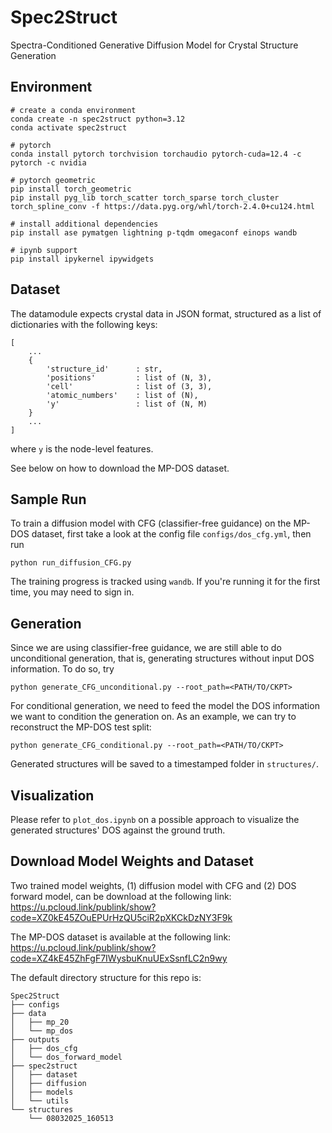 # Spec2Struct
Spectra-Conditioned Generative Diffusion Model for Crystal Structure Generation

## Environment
```
# create a conda environment
conda create -n spec2struct python=3.12
conda activate spec2struct

# pytorch
conda install pytorch torchvision torchaudio pytorch-cuda=12.4 -c pytorch -c nvidia

# pytorch geometric
pip install torch_geometric
pip install pyg_lib torch_scatter torch_sparse torch_cluster torch_spline_conv -f https://data.pyg.org/whl/torch-2.4.0+cu124.html

# install additional dependencies
pip install ase pymatgen lightning p-tqdm omegaconf einops wandb 

# ipynb support
pip install ipykernel ipywidgets
```

## Dataset
The datamodule expects crystal data in JSON format, structured as a list of dictionaries with the following keys:
```
[
    ...
    {
        'structure_id'      : str,
        'positions'         : list of (N, 3),
        'cell'              : list of (3, 3),
        'atomic_numbers'    : list of (N),
        'y'                 : list of (N, M)
    }
    ...
]
```
where `y` is the node-level features.

See below on how to download the MP-DOS dataset.

## Sample Run
To train a diffusion model with CFG (classifier-free guidance) on the MP-DOS dataset, first take a look at the config file `configs/dos_cfg.yml`, then run
```
python run_diffusion_CFG.py
```
The training progress is tracked using `wandb`. If you're running it for the first time, you may need to sign in.


## Generation
Since we are using classifier-free guidance, we are still able to do unconditional generation, that is, generating structures without input DOS information. To do so, try
```
python generate_CFG_unconditional.py --root_path=<PATH/TO/CKPT>
```

For conditional generation, we need to feed the model the DOS information we want to condition the generation on. As an example, we can try to reconstruct the MP-DOS test split:

```
python generate_CFG_conditional.py --root_path=<PATH/TO/CKPT>
```

Generated structures will be saved to a timestamped folder in `structures/`.

## Visualization
Please refer to `plot_dos.ipynb` on a possible approach to visualize the generated structures' DOS against the ground truth.

## Download Model Weights and Dataset
Two trained model weights, (1) diffusion model with CFG and (2) DOS forward model, can be download at the following link:
https://u.pcloud.link/publink/show?code=XZ0kE45ZOuEPUrHzQU5ciR2pXKCkDzNY3F9k

The MP-DOS dataset is available at the following link:
https://u.pcloud.link/publink/show?code=XZ4kE45ZhFgF7IWysbuKnuUExSsnfLC2n9wy

The default directory structure for this repo is:

```
Spec2Struct
├── configs
├── data
│   ├── mp_20
│   └── mp_dos
├── outputs
│   ├── dos_cfg
│   └── dos_forward_model
├── spec2struct
│   ├── dataset
│   ├── diffusion
│   ├── models
│   └── utils
└── structures
    └── 08032025_160513
```